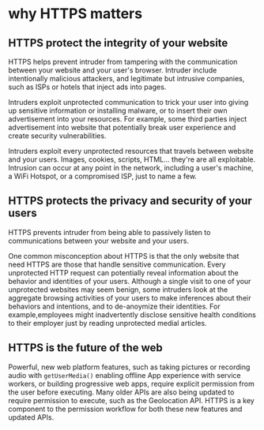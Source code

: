 # why HTTPS matters

## HTTPS protect the integrity of your website

HTTPS helps prevent intruder from tampering with the communication between your website and your user's browser. Intruder include intentionally malicious attackers, and legitimate but intrusive companies, such as ISPs or hotels that inject ads into pages.

Intruders exploit unprotected communication to trick your user into giving up sensitive information or installing malware, or to insert their own advertisement into your resources. For example, some third parties inject advertisement into website that potentially break user experience and create security vulnerabilities.

Intruders exploit every unprotected resources that travels between website and your users. Images, cookies, scripts, HTML... they're are all exploitable. Intrusion can occur at any point in the network, including a user's machine, a WiFi Hotspot, or a compromised ISP, just to name a few.

## HTTPS protects the privacy and security of your users

HTTPS prevents intruder from being able to passively listen to communications between your website and your users.

One common misconception about HTTPS is that the only website that need HTTPS are those that handle sensitive communication. Every unprotected HTTP request can potentially reveal information about the behavior and identities of your users. Although a single visit to one of your unprotected websites may seem benign, some intruders look at the aggregate browsing activities of your users to make inferences about their behaviors and intentions, and to de-anoymize their identities. For example,employees might inadvertently disclose sensitive health conditions to their employer just by reading unprotected medial articles.

## HTTPS is the future of the web

Powerful, new web platform features, such as taking pictures or recording audio with `getUserMedia()` enabling offline App experience with service workers, or building progressive web apps, require explicit permission from the user before executing. Many older APIs are also being updated to require permission to execute, such as the Geolocation API. HTTPS is a key component to the permission workflow for both these new features and updated APIs.
